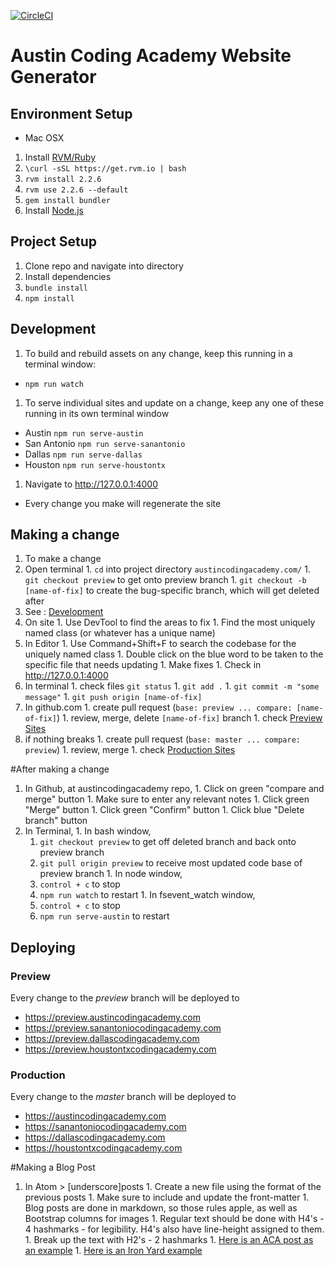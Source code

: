 [![CircleCI](https://circleci.com/gh/AustinCodingAcademy/austincodingacademy.com.svg?style=svg&circle-token=4617c94c1eb85c5fee334ba791bbe83b2251e106)](https://circleci.com/gh/AustinCodingAcademy/austincodingacademy.com)
# Austin Coding Academy Website Generator

## Environment Setup
* Mac OSX
 1. Install [RVM/Ruby](https://rvm.io/)
   1. `\curl -sSL https://get.rvm.io | bash`
   1. `rvm install 2.2.6`
   1. `rvm use 2.2.6 --default`
   1. `gem install bundler`
 2. Install [Node.js](https://nodejs.org)

## Project Setup
1. Clone repo and navigate into directory
1. Install dependencies
  1. `bundle install`
  1. `npm install`

## Development
1. To build and rebuild assets on any change, keep this running in a terminal
window:
  * `npm run watch`
1. To serve individual sites and update on a change, keep any one of these running
in its own terminal window
  * Austin `npm run serve-austin`
  * San Antonio `npm run serve-sanantonio`
  * Dallas `npm run serve-dallas`
  * Houston `npm run serve-houstontx`
1. Navigate to http://127.0.0.1:4000
  * Every change you make will regenerate the site

## Making a change
1. To make a change
  1. Open terminal
    1. `cd` into project directory `austincodingacademy.com/`
    1. `git checkout preview` to get onto preview branch
    1. `git checkout -b [name-of-fix]` to create the bug-specific branch, which will get deleted after
  1. See : [Development](#Development)
  1. On site
    1. Use DevTool to find the areas to fix
    1. Find the most uniquely named class (or whatever has a unique name)
  1. In Editor
    1. Use Command+Shift+F to search the codebase for the uniquely named class
    1. Double click on the blue word to be taken to the specific file that needs updating
    1. Make fixes
    1. Check in http://127.0.0.1:4000
  1. In terminal
    1. check files `git status`
    1. `git add .`
    1. `git commit -m "some message"`
    1. `git push origin [name-of-fix]`
  1. In github.com
    1. create pull request (`base: preview ... compare: [name-of-fix]`)
    1. review, merge, delete `[name-of-fix]` branch
    1. check [Preview Sites](#Preview)
  1. if nothing breaks
    1. create pull request (`base: master ... compare: preview`)
    1. review, merge
    1. check [Production Sites](#Production)

#After making a change
  1. In Github, at austincodingacademy repo,
    1. Click on green "compare and merge" button
    1. Make sure to enter any relevant notes
    1. Click green "Merge" button
    1. Click green "Confirm" button
    1. Click blue "Delete branch" button
  1. In Terminal,
    1. In bash window,
      1. `git checkout preview` to get off deleted branch and back onto preview branch
      1. `git pull origin preview` to receive most updated code base of preview branch
    1. In node window,
      1. `control + c` to stop
      1. `npm run watch` to restart
    1. In fsevent_watch window,
      1. `control + c` to stop
      1. `npm run serve-austin` to restart


## Deploying
### Preview
Every change to the _preview_ branch will be deployed to
  * https://preview.austincodingacademy.com
  * https://preview.sanantoniocodingacademy.com
  * https://preview.dallascodingacademy.com
  * https://preview.houstontxcodingacademy.com

### Production
Every change to the _master_ branch will be deployed to
  * https://austincodingacademy.com
  * https://sanantoniocodingacademy.com
  * https://dallascodingacademy.com
  * https://houstontxcodingacademy.com


#Making a Blog Post
  1. In Atom > [underscore]posts
    1. Create a new file using the format of the previous posts
    1. Make sure to include and update the front-matter
    1. Blog posts are done in markdown, so those rules apple, as well as Bootstrap columns for images
    1. Regular text should be done with H4's - 4 hashmarks - for legibility. H4's also have line-height assigned to them. 
    1. Break up the text with H2's - 2 hashmarks
    1. [Here is an ACA post as an example](https://austincodingacademy.com/blog/austin_coding_academy_opening_north_campus)
    1. [Here is an Iron Yard example](http://blog.theironyard.com/2015/07/02/the-iron-yard-strategic-investment-from-apollo-education-group/)
